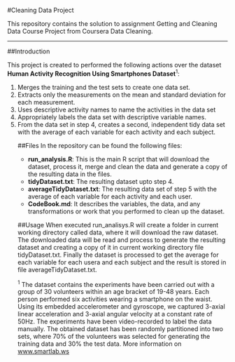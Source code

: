 #Cleaning Data Project

This repository contains the solution to assignment Getting and Cleaning Data Course Project from Coursera Data Cleaning.

----------


##Introduction

This project is created to performed the following actions over the dataset **Human Activity Recognition Using Smartphones Dataset**<sup>1</sup>: 
<ol>
<li> Merges the training and the test sets to create one data set. </li>
<li> Extracts only the measurements on the mean and standard deviation for each measurement.</li>
<li> Uses descriptive activity names to name the activities in the data set</li>
<li> Appropriately labels the data set with descriptive variable names.</li>
<li> From the data set in step 4, creates a second, independent tidy data set with the average of each variable for each activity and each subject.</li>

##Files
In the repository can be found the following files:
* <b>run_analysis.R</b>: This is the main R script that will download the dataset, process it, merge and clean the data and generate a copy of the resulting data in the files.
* <b>tidyDataset.txt</b>: The resulting dataset upto step 4.
* <b>averageTidyDataset.txt</b>: The resulting data set of step 5 with the average of each variable for each activity and each user.
* <b>CodeBook.md</b>: It describes the variables, the data, and any transformations or work that you performed to clean up the dataset.

##Usage
When executed run_analisys.R will create a folder in current working directory called data, where it will download the raw dataset. The downloaded data will be read and process to generate the resulting dataset and creating a copy of it in current working directory file tidyDataset.txt. Finally the dataset is processed to get the average for each variable for each usera and each subject and the result is stored in file averageTidyDataset.txt.

<sup>1</sup> The dataset contains the experiments have been carried out with a group of 30 volunteers within an age bracket of 19-48 years. Each person performed six activities wearing a smartphone on the waist. Using its embedded accelerometer and gyroscope, we captured 3-axial linear acceleration and 3-axial angular velocity at a constant rate of 50Hz. The experiments have been video-recorded to label the data manually. The obtained dataset has been randomly partitioned into two sets, where 70% of the volunteers was selected for generating the training data and 30% the test data. More information on www.smartlab.ws
